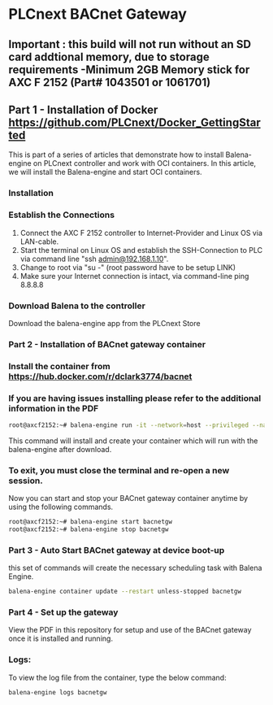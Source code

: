 # PLCnext BACnet Gateway

## Important : this build will not run without an SD card addtional memory, due to storage requirements -Minimum 2GB Memory stick for AXC F 2152 (Part# 1043501 or 1061701)

## Part 1 - Installation of Docker https://github.com/PLCnext/Docker_GettingStarted
This is part of a series of articles that demonstrate how to install Balena-engine on PLCnext controller and work with OCI containers. In this article, we will install the Balena-engine and start OCI containers.

### Installation

### Establish the Connections
1. Connect the AXC F 2152 controller to Internet-Provider and Linux OS via LAN-cable.
2. Start the terminal on Linux OS and establish the SSH-Connection to PLC via command line "ssh admin@192.168.1.10".
3. Change to root via "su -" (root password have to be setup LINK)
4. Make sure your Internet connection is intact, via command-line ping 8.8.8.8


### Download Balena to the controller
Download the balena-engine app from the PLCnext Store

### Part 2 - Installation of BACnet gateway container

### Install the container from https://hub.docker.com/r/dclark3774/bacnet

### If you are having issues installing please refer to the additional information in the PDF

```bash
root@axcf2152:~# balena-engine run -it --network=host --privileged --name=bacnetgw dclark3774/bacnet:v005
```
This command will install and create your container which will run with the balena-engine after download.

### To exit, you must close the terminal and re-open a new session.

Now you can start and stop your BACnet gateway container anytime by using the following commands.
```bash
root@axcf2152:~# balena-engine start bacnetgw
root@axcf2152:~# balena-engine stop bacnetgw
```
### Part 3 - Auto Start BACnet gateway at device boot-up

this set of commands will create the necessary scheduling task with Balena Engine.

```bash
balena-engine container update --restart unless-stopped bacnetgw
```
### Part 4 - Set up the gateway

View the PDF in this repository for setup and use of the BACnet gateway once it is installed and running.

### Logs:

To view the log file from the container, type the below command:

```bash
balena-engine logs bacnetgw
```

